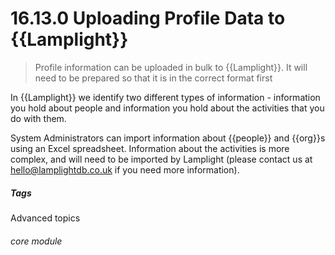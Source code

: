 # 16.13.0 Uploading Profile Data to {{Lamplight}}

> Profile information can be uploaded in bulk to {{Lamplight}}. It will need to be prepared so that it is in the correct format first

In {{Lamplight}} we identify two different types of information - information you hold about people and information you hold about the activities that you do with them. 

System Administrators can import information about {{people}} and {{org}}s using an Excel spreadsheet. Information about the activities is more complex, and will need to be imported by Lamplight (please contact us at [hello@lamplightdb.co.uk](mailto:hello@lamplightdb.co.uk) if you need more information).


##### Tags
Advanced topics

###### core module
